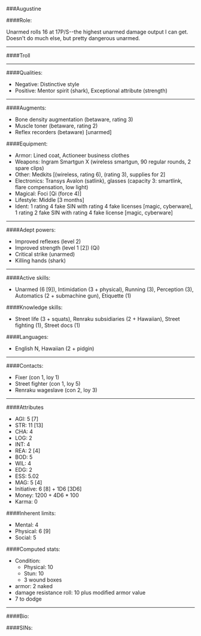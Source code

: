 ###Augustine

####Role:

Unarmed rolls 16 at 17P/S--the highest unarmed damage output I can get. Doesn't do much else, but pretty dangerous unarmed. 

____
####Troll
____
####Qualities:

- Negative: Distinctive style 
- Positive: Mentor spirit (shark), Exceptional attribute (strength)

____
####Augments:

- Bone density augmentation (betaware, rating 3)
- Muscle toner (betaware, rating 2)
- Reflex recorders (betaware) [unarmed]

####Equipment:

- Armor: Lined coat, Actioneer business clothes
- Weapons: Ingram Smartgun X (wireless smartgun, 90 regular rounds, 2 spare clips)
- Other: Medkits [(wireless, rating 6), (rating 3), supplies for 2]
- Electronics: Transys Avalon (satlink), glasses (capacity 3: smartlink, flare compensation, low light)
- Magical: Foci [Qi (force 4)]
- Lifestyle: Middle [3 months]
- Ident: 1 rating 4 fake SIN with rating 4 fake licenses [magic, cyberware], 1 rating 2 fake SIN with rating 4 fake license [magic, cyberware]

____
####Adept powers:

- Improved reflexes (level 2)
- Improved strength (level 1 [2]) (Qi)
- Critical strike (unarmed)
- Killing hands (shark)

____
####Active skills:

- Unarmed (6 [9]), Intimidation (3 + physical), Running (3), Perception (3), Automatics (2 + submachine gun),  Etiquette (1)

####Knowledge skills:

- Street life (3 + squats), Renraku subsidiaries (2 + Hawaiian), Street fighting (1), Street docs (1)

####Languages:

- English N, Hawaiian (2 + pidgin)

____
####Contacts:

- Fixer (con 1, loy 1)
- Street fighter (con 1, loy 5)
- Renraku wageslave (con 2, loy 3)

____
####Attributes

- AGI: 5 [7]
- STR: 11 [13]
- CHA: 4
- LOG: 2
- INT: 4
- REA: 2 [4]
- BOD: 5
- WIL: 4
- EDG: 2
- ESS: 5.02
- MAG: 5 [4]
- Initiative: 6 [8] + 1D6 [3D6]
- Money: 1200 + 4D6 * 100
- Karma: 0

####Inherent limits:

- Mental: 4
- Physical: 6 [9]
- Social: 5

####Computed stats:

- Condition:
	- Physical: 10
	- Stun: 10
	- 3 wound boxes
- armor: 2 naked
- damage resistance roll: 10 plus modified armor value
- 7 to dodge

____
####Bio:







####SINs: